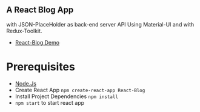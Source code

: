 ## A React Blog App 
with JSON-PlaceHolder as back-end server API Using Material-UI and with Redux-Toolkit.

* [React-Blog Demo](https://oke.io/xil9)

# Prerequisites
* [Node.Js](https://nodejs.org/en/download/current)
* Create React App ``` npm create-react-app React-Blog ```
* Install Project Dependencies ``` npm install ```
* ```npm start``` to start react app